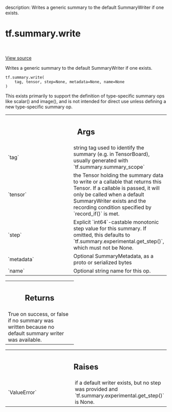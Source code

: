 description: Writes a generic summary to the default SummaryWriter if one exists.

<div itemscope itemtype="http://developers.google.com/ReferenceObject">
<meta itemprop="name" content="tf.summary.write" />
<meta itemprop="path" content="Stable" />
</div>

# tf.summary.write

<!-- Insert buttons and diff -->

<table class="tfo-notebook-buttons tfo-api nocontent" align="left">

</table>

<a target="_blank" class="external" href="/code/stable/tensorflow/python/ops/summary_ops_v2.py">View source</a>



Writes a generic summary to the default SummaryWriter if one exists.


<pre class="devsite-click-to-copy prettyprint lang-py tfo-signature-link">
<code>tf.summary.write(
    tag, tensor, step=None, metadata=None, name=None
)
</code></pre>



<!-- Placeholder for "Used in" -->

This exists primarily to support the definition of type-specific summary ops
like scalar() and image(), and is not intended for direct use unless defining
a new type-specific summary op.

<!-- Tabular view -->
 <table class="responsive fixed orange">
<colgroup><col width="214px"><col></colgroup>
<tr><th colspan="2"><h2 class="add-link">Args</h2></th></tr>

<tr>
<td>
`tag`<a id="tag"></a>
</td>
<td>
string tag used to identify the summary (e.g. in TensorBoard), usually
generated with `tf.summary.summary_scope`
</td>
</tr><tr>
<td>
`tensor`<a id="tensor"></a>
</td>
<td>
the Tensor holding the summary data to write or a callable that
returns this Tensor. If a callable is passed, it will only be called when
a default SummaryWriter exists and the recording condition specified by
`record_if()` is met.
</td>
</tr><tr>
<td>
`step`<a id="step"></a>
</td>
<td>
Explicit `int64`-castable monotonic step value for this summary. If
omitted, this defaults to `tf.summary.experimental.get_step()`, which must
not be None.
</td>
</tr><tr>
<td>
`metadata`<a id="metadata"></a>
</td>
<td>
Optional SummaryMetadata, as a proto or serialized bytes
</td>
</tr><tr>
<td>
`name`<a id="name"></a>
</td>
<td>
Optional string name for this op.
</td>
</tr>
</table>



<!-- Tabular view -->
 <table class="responsive fixed orange">
<colgroup><col width="214px"><col></colgroup>
<tr><th colspan="2"><h2 class="add-link">Returns</h2></th></tr>
<tr class="alt">
<td colspan="2">
True on success, or false if no summary was written because no default
summary writer was available.
</td>
</tr>

</table>



<!-- Tabular view -->
 <table class="responsive fixed orange">
<colgroup><col width="214px"><col></colgroup>
<tr><th colspan="2"><h2 class="add-link">Raises</h2></th></tr>

<tr>
<td>
`ValueError`<a id="ValueError"></a>
</td>
<td>
if a default writer exists, but no step was provided and
`tf.summary.experimental.get_step()` is None.
</td>
</tr>
</table>

